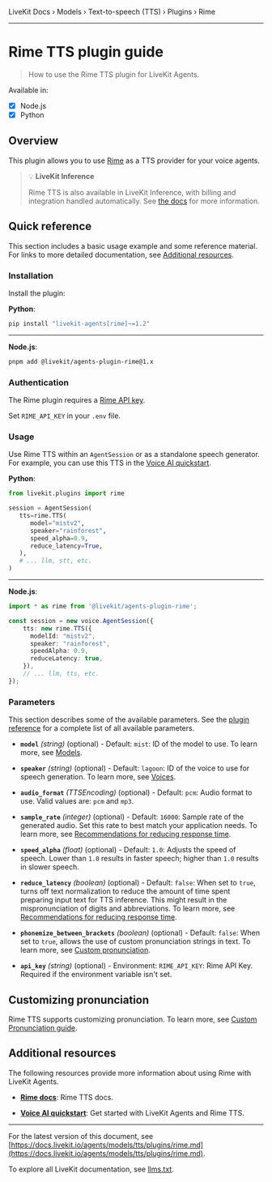 LiveKit Docs › Models › Text-to-speech (TTS) › Plugins › Rime

---

# Rime TTS plugin guide

> How to use the Rime TTS plugin for LiveKit Agents.

Available in:
- [x] Node.js
- [x] Python

## Overview

This plugin allows you to use [Rime](https://rime.ai/) as a TTS provider for your voice agents.

> 💡 **LiveKit Inference**
> 
> Rime TTS is also available in LiveKit Inference, with billing and integration handled automatically. See [the docs](https://docs.livekit.io/agents/models/tts/inference/rime.md) for more information.

## Quick reference

This section includes a basic usage example and some reference material. For links to more detailed documentation, see [Additional resources](#additional-resources).

### Installation

Install the plugin:

**Python**:

```bash
pip install "livekit-agents[rime]~=1.2"

```

---

**Node.js**:

```bash
pnpm add @livekit/agents-plugin-rime@1.x

```

### Authentication

The Rime plugin requires a [Rime API key](https://rime.ai/).

Set `RIME_API_KEY` in your `.env` file.

### Usage

Use Rime TTS within an `AgentSession` or as a standalone speech generator. For example, you can use this TTS in the [Voice AI quickstart](https://docs.livekit.io/agents/start/voice-ai.md).

**Python**:

```python
from livekit.plugins import rime

session = AgentSession(
   tts=rime.TTS(
      model="mistv2",
      speaker="rainforest",
      speed_alpha=0.9,
      reduce_latency=True,
   ),
   # ... llm, stt, etc.
)

```

---

**Node.js**:

```typescript
import * as rime from '@livekit/agents-plugin-rime';

const session = new voice.AgentSession({
    tts: new rime.TTS({
      modelId: "mistv2",
      speaker: "rainforest",
      speedAlpha: 0.9,
      reduceLatency: true,
    }),
    // ... llm, tts, etc.
});

```

### Parameters

This section describes some of the available parameters. See the [plugin reference](https://docs.livekit.io/reference/python/v1/livekit/plugins/rime/index.html.md#livekit.plugins.rime.TTS) for a complete list of all available parameters.

- **`model`** _(string)_ (optional) - Default: `mist`: ID of the model to use. To learn more, see [Models](https://docs.rime.ai/api-reference/models).

- **`speaker`** _(string)_ (optional) - Default: `lagoon`: ID of the voice to use for speech generation. To learn more, see [Voices](https://docs.rime.ai/api-reference/voices).

- **`audio_format`** _(TTSEncoding)_ (optional) - Default: `pcm`: Audio format to use. Valid values are: `pcm` and `mp3`.

- **`sample_rate`** _(integer)_ (optional) - Default: `16000`: Sample rate of the generated audio. Set this rate to best match your application needs. To learn more, see [Recommendations for reducing response time](https://docs.rime.ai/api-reference/latency#recommendations-for-reducing-response-time).

- **`speed_alpha`** _(float)_ (optional) - Default: `1.0`: Adjusts the speed of speech. Lower than `1.0` results in faster speech; higher than `1.0` results in slower speech.

- **`reduce_latency`** _(boolean)_ (optional) - Default: `false`: When set to `true`, turns off text normalization to reduce the amount of time spent preparing input text for TTS inference. This might result in the mispronunciation of digits and abbreviations. To learn more, see [Recommendations for reducing response time](https://docs.rime.ai/api-reference/latency#recommendations-for-reducing-response-time).

- **`phonemize_between_brackets`** _(boolean)_ (optional) - Default: `false`: When set to `true`, allows the use of custom pronunciation strings in text. To learn more, see [Custom pronunciation](https://docs.rime.ai/api-reference/custom-pronunciation).

- **`api_key`** _(string)_ (optional) - Environment: `RIME_API_KEY`: Rime API Key. Required if the environment variable isn't set.

## Customizing pronunciation

Rime TTS supports customizing pronunciation. To learn more, see [Custom Pronunciation guide](https://docs.rime.ai/api-reference/custom-pronunciation).

## Additional resources

The following resources provide more information about using Rime with LiveKit Agents.

- **[Rime docs](https://docs.rime.ai)**: Rime TTS docs.

- **[Voice AI quickstart](https://docs.livekit.io/agents/start/voice-ai.md)**: Get started with LiveKit Agents and Rime TTS.

---


For the latest version of this document, see [https://docs.livekit.io/agents/models/tts/plugins/rime.md](https://docs.livekit.io/agents/models/tts/plugins/rime.md).

To explore all LiveKit documentation, see [llms.txt](https://docs.livekit.io/llms.txt).